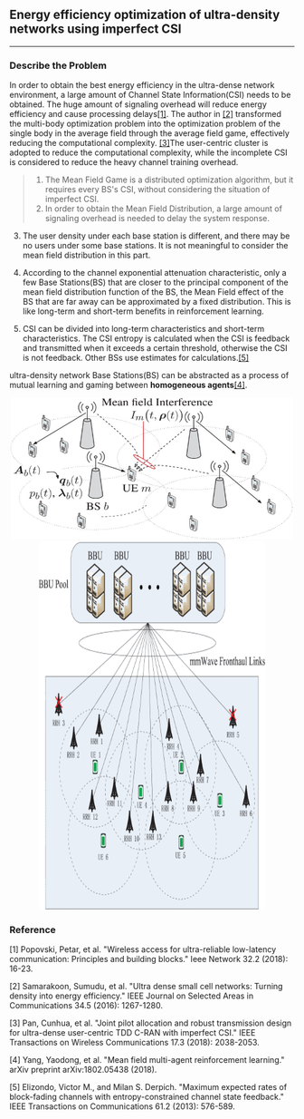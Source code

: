 ## Energy efficiency optimization of ultra-density networks using imperfect CSI

---

### Describe the Problem

In order to obtain the best energy efficiency in the ultra-dense network environment, a large amount of Channel State Information(CSI) needs to be obtained. The huge amount of signaling overhead will reduce energy efficiency and cause processing delays[[1]](https://ieeexplore.ieee.org/abstract/document/8329619). The author in [[2]](https://ieeexplore.ieee.org/document/7439746) transformed the multi-body optimization problem into the optimization problem of the single body in the average field through the average field game, effectively reducing the computational complexity. [[3]](https://ieeexplore.ieee.org/abstract/document/8247283)The user-centric cluster is adopted to reduce the computational complexity, while the incomplete CSI is considered to reduce the heavy channel training overhead.

>1. The Mean Field Game is a distributed optimization algorithm, but it requires every BS's CSI, without considering the situation of imperfect CSI.
>2. In order to obtain the Mean Field Distribution, a large amount of signaling overhead is needed to delay the system response.

3. The user density under each base station is different, and there may be no users under some base stations. It is not meaningful to consider the mean field distribution in this part.

4. According to the channel exponential attenuation characteristic, only a few Base Stations(BS) that are closer to the principal component of the mean field distribution function of the BS, the Mean Field effect of the BS that are far away can be approximated by a fixed distribution. This is like long-term and short-term benefits in reinforcement learning.

5. CSI can be divided into long-term characteristics and short-term characteristics. The CSI entropy is calculated when the CSI is feedback and transmitted when it exceeds a certain threshold, otherwise the CSI is not feedback. Other BSs use estimates for calculations.[[5]](https://ieeexplore.ieee.org/abstract/document/6404011)

ultra-density network Base Stations(BS) can be abstracted as a process of mutual learning and gaming between **homogeneous agents**[[4]](https://arxiv.org/pdf/1802.05438.pdf).

<center>
<img src="./Photos/mean_field_interference.jpg" width="500" height="250">
</center>

<center>
<img src="./Photos/Untitled_picture.gif" width="400" height="650">
</center>


### Reference
[1]  Popovski, Petar, et al. "Wireless access for ultra-reliable low-latency communication: Principles and building blocks." Ieee Network 32.2 (2018): 16-23.

[2] Samarakoon, Sumudu, et al. "Ultra dense small cell networks: Turning density into energy efficiency." IEEE Journal on Selected Areas in Communications 34.5 (2016): 1267-1280.

[3] Pan, Cunhua, et al. "Joint pilot allocation and robust transmission design for ultra-dense user-centric TDD C-RAN with imperfect CSI." IEEE Transactions on Wireless Communications 17.3 (2018): 2038-2053.

[4] Yang, Yaodong, et al. "Mean field multi-agent reinforcement learning." arXiv preprint arXiv:1802.05438 (2018).

[5] Elizondo, Victor M., and Milan S. Derpich. "Maximum expected rates of block-fading channels with entropy-constrained channel state feedback." IEEE Transactions on Communications 61.2 (2013): 576-589.
